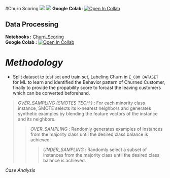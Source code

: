 #Churn Scoring
[![](https://img.shields.io/badge/-Classification-orange)](#) [![](https://img.shields.io/badge/-Python-green)](#) 
**Google Colab:** [![Open In Collab](https://colab.research.google.com/assets/colab-badge.svg)]()

## Data Processing
**Notebooks :** [Churn_Scoring](https://github.com/ZeroGravigra/MADT8101-Customer-Analytics/blob/c5b8ec09920fe8200742c9bba15cb068392cdf48/Homework%203%20Customer%20Churn%20Scoring/Raw%20Data/Churn_Scoring.ipynb)  
**Google Colab :** [![Open In Collab](https://colab.research.google.com/assets/colab-badge.svg)](https://colab.research.google.com/github/ZeroGravigra/MADT8101-Customer-Analytics/blob/main/Homework%203%20Customer%20Churn%20Scoring/Raw%20Data/Churn_Scoring.ipynb)

# _Methodology_
* Split dataset to test set and train set, Labeling Churn in `E_COM DATASET` for ML to learn and identified the Behavior pattern of Churned Customer, finally to provide the propability score to forcast the leaving customers which can be converted beforehand.
>_OVER_SAMPLING (SMOTES TECH.)_ : For each minority class instance, SMOTE selects its k-nearest neighbors and generates synthetic examples by blending the feature vectors of the instance and its neighbors.
>>_OVER_SAMPLING_ : Randomly generates examples of instances from the majority class until the desired class balance is achieved.
>>>_UNDER_SAMPLING_ : Randomly select a subset of instances from the majority class until the desired class balance is achieved.


_Case Analysis_

